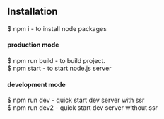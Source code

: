 **Installation**
---
$ npm i - to install node packages

#### production mode

$ npm run build - to build project.  
$ npm start - to start node.js server

#### development mode

$ npm run dev - quick start dev server with ssr   
$ npm run dev2 - quick start dev server without ssr
